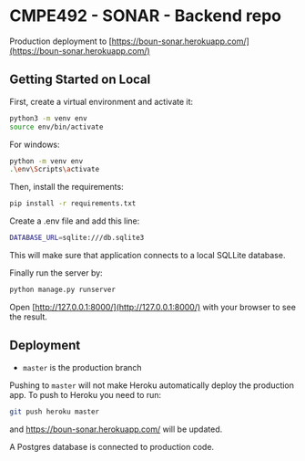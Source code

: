 # CMPE492 - SONAR - Backend repo

Production deployment to [https://boun-sonar.herokuapp.com/](https://boun-sonar.herokuapp.com/)

## Getting Started on Local

First, create a virtual environment and activate it:

```bash
python3 -m venv env
source env/bin/activate
```

For windows:
```bash
python -m venv env
.\env\Scripts\activate
```

Then, install the requirements:
```bash
pip install -r requirements.txt
```

Create a .env file and add this line:
```bash
DATABASE_URL=sqlite:///db.sqlite3
```
This will make sure that application connects to a local SQLLite database.

Finally run the server by:
```bash
python manage.py runserver
```

Open [http://127.0.0.1:8000/](http://127.0.0.1:8000/) with your browser to see the result.


## Deployment
- `master` is the production branch

Pushing to `master` will not make Heroku automatically deploy the production app. 
To push to Heroku you need to run:
```bash
git push heroku master
```
and https://boun-sonar.herokuapp.com/ will be updated.

A Postgres database is connected to production code.
